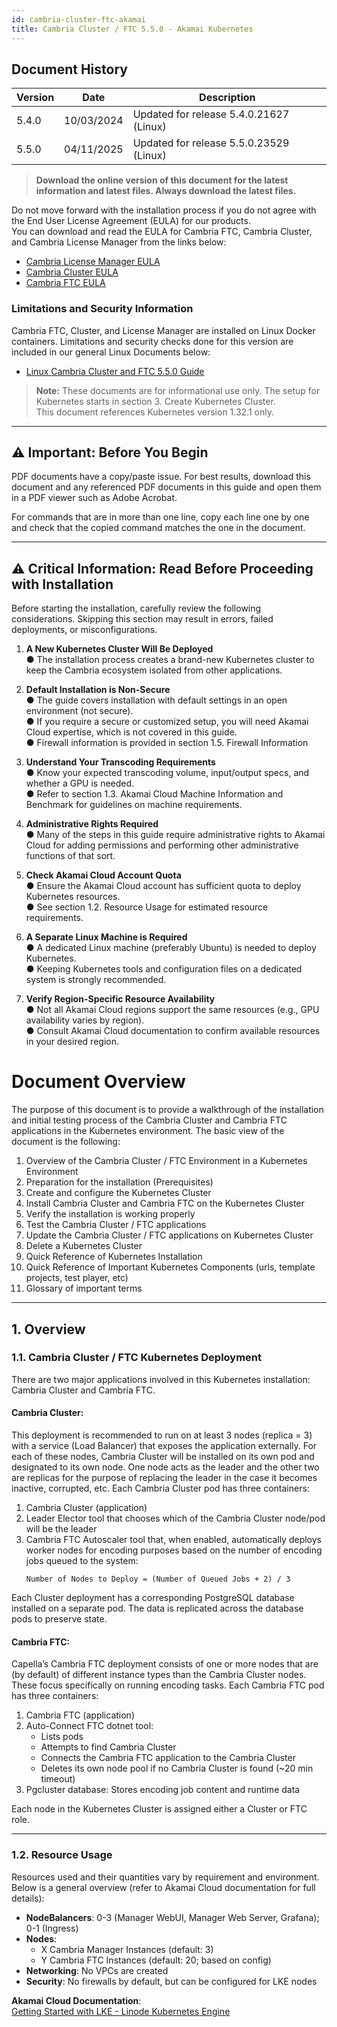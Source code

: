 ```yaml
---
id: cambria-cluster-ftc-akamai
title: Cambria Cluster / FTC 5.5.0 - Akamai Kubernetes
---
```


## Document History

| Version | Date       | Description                                |
|---------|------------|--------------------------------------------|
| 5.4.0   | 10/03/2024 | Updated for release 5.4.0.21627 (Linux)    |
| 5.5.0   | 04/11/2025 | Updated for release 5.5.0.23529 (Linux)    |

> **Download the online version of this document for the latest information and latest files. Always download the latest files.**

Do not move forward with the installation process if you do not agree with the End User License Agreement (EULA) for our products.  
You can download and read the EULA for Cambria FTC, Cambria Cluster, and Cambria License Manager from the links below:

- [Cambria License Manager EULA](https://www.dropbox.com/s/1wg7ee7a59kzi8h/EULA_Cambria_License_Manager.pdf?dl=0)  
- [Cambria Cluster EULA](https://www.dropbox.com/s/oemlax63aatjjiw/EULA_Cluster.pdf?dl=0)  
- [Cambria FTC EULA](https://www.dropbox.com/s/ualv9usxsowh6m2/EULA_FTC.pdf?dl=0)

### Limitations and Security Information

Cambria FTC, Cluster, and License Manager are installed on Linux Docker containers. Limitations and security checks done for this version are included in our general Linux Documents below:

- [Linux Cambria Cluster and FTC 5.5.0 Guide](https://www.dropbox.com/scl/fi/0rvskhpqtla6dffhbfli5/Linux_Cambria_Cluster_and_FTC_5_5_0_Guide.pdf?rlkey=ngryjzox121ow5fgbc4y8n2yd)

> **Note:** These documents are for informational use only. The setup for Kubernetes starts in section 3. Create Kubernetes Cluster.  
> This document references Kubernetes version 1.32.1 only.

---

## ⚠️ Important: Before You Begin

PDF documents have a copy/paste issue. For best results, download this document and any referenced PDF documents in this guide and open them in a PDF viewer such as Adobe Acrobat.

For commands that are in more than one line, copy each line one by one and check that the copied command matches the one in the document.

---

## ⚠️ Critical Information: Read Before Proceeding with Installation

Before starting the installation, carefully review the following considerations. Skipping this section may result in errors, failed deployments, or misconfigurations.

1. **A New Kubernetes Cluster Will Be Deployed**  
   ● The installation process creates a brand-new Kubernetes cluster to keep the Cambria ecosystem isolated from other applications.

2. **Default Installation is Non-Secure**  
   ● The guide covers installation with default settings in an open environment (not secure).  
   ● If you require a secure or customized setup, you will need Akamai Cloud expertise, which is not covered in this guide.  
   ● Firewall information is provided in section 1.5. Firewall Information

3. **Understand Your Transcoding Requirements**  
   ● Know your expected transcoding volume, input/output specs, and whether a GPU is needed.  
   ● Refer to section 1.3. Akamai Cloud Machine Information and Benchmark for guidelines on machine requirements.

4. **Administrative Rights Required**  
   ● Many of the steps in this guide require administrative rights to Akamai Cloud for adding permissions and performing other administrative functions of that sort.

5. **Check Akamai Cloud Account Quota**  
   ● Ensure the Akamai Cloud account has sufficient quota to deploy Kubernetes resources.  
   ● See section 1.2. Resource Usage for estimated resource requirements.

6. **A Separate Linux Machine is Required**  
   ● A dedicated Linux machine (preferably Ubuntu) is needed to deploy Kubernetes.  
   ● Keeping Kubernetes tools and configuration files on a dedicated system is strongly recommended.

7. **Verify Region-Specific Resource Availability**  
   ● Not all Akamai Cloud regions support the same resources (e.g., GPU availability varies by region).  
   ● Consult Akamai Cloud documentation to confirm available resources in your desired region.

# Document Overview

The purpose of this document is to provide a walkthrough of the installation and initial testing process of the Cambria Cluster and Cambria FTC applications in the Kubernetes environment. The basic view of the document is the following:

1. Overview of the Cambria Cluster / FTC Environment in a Kubernetes Environment  
2. Preparation for the installation (Prerequisites)  
3. Create and configure the Kubernetes Cluster  
4. Install Cambria Cluster and Cambria FTC on the Kubernetes Cluster  
5. Verify the installation is working properly  
6. Test the Cambria Cluster / FTC applications  
7. Update the Cambria Cluster / FTC applications on Kubernetes Cluster  
8. Delete a Kubernetes Cluster  
9. Quick Reference of Kubernetes Installation  
10. Quick Reference of Important Kubernetes Components (urls, template projects, test player, etc)  
11. Glossary of important terms  

---

## 1. Overview

### 1.1. Cambria Cluster / FTC Kubernetes Deployment

There are two major applications involved in this Kubernetes installation: Cambria Cluster and Cambria FTC.

#### Cambria Cluster:

This deployment is recommended to run on at least 3 nodes (replica = 3) with a service (Load Balancer) that exposes the application externally. For each of these nodes, Cambria Cluster will be installed on its own pod and designated to its own node. One node acts as the leader and the other two are replicas for the purpose of replacing the leader in the case it becomes inactive, corrupted, etc. Each Cambria Cluster pod has three containers:

1. Cambria Cluster (application)  
2. Leader Elector tool that chooses which of the Cambria Cluster node/pod will be the leader  
3. Cambria FTC Autoscaler tool that, when enabled, automatically deploys worker nodes for encoding purposes based on the number of encoding jobs queued to the system:  
   ```
   Number of Nodes to Deploy = (Number of Queued Jobs + 2) / 3
   ```

Each Cluster deployment has a corresponding PostgreSQL database installed on a separate pod. The data is replicated across the database pods to preserve state.

#### Cambria FTC:

Capella’s Cambria FTC deployment consists of one or more nodes that are (by default) of different instance types than the Cambria Cluster nodes. These focus specifically on running encoding tasks. Each Cambria FTC pod has three containers:

1. Cambria FTC (application)  
2. Auto-Connect FTC dotnet tool:  
   - Lists pods  
   - Attempts to find Cambria Cluster  
   - Connects the Cambria FTC application to the Cambria Cluster  
   - Deletes its own node pool if no Cambria Cluster is found (~20 min timeout)  
3. Pgcluster database: Stores encoding job content and runtime data

Each node in the Kubernetes Cluster is assigned either a Cluster or FTC role.

---

### 1.2. Resource Usage

Resources used and their quantities vary by requirement and environment. Below is a general overview (refer to Akamai Cloud documentation for full details):

- **NodeBalancers**: 0-3 (Manager WebUI, Manager Web Server, Grafana); 0-1 (Ingress)  
- **Nodes**:  
  - X Cambria Manager Instances (default: 3)  
  - Y Cambria FTC Instances (default: 20; based on config)  
- **Networking**: No VPCs are created  
- **Security**: No firewalls by default, but can be configured for LKE nodes

**Akamai Cloud Documentation**:  
[Getting Started with LKE - Linode Kubernetes Engine](https://techdocs.akamai.com/cloud-computing/docs/getting-started-with-lke-linode-kubernetes-engine)

